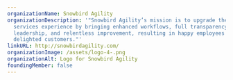 ```yaml
---
organizationName: Snowbird Agility
organizationDescription: '"Snowbird Agility’s mission is to upgrade the digital
  services experience by bringing enhanced workflows, full transparency, servant
  leadership, and relentless improvement, resulting in happy employees and
  delighted customers."'
linkURL: http://snowbirdagility.com/
organizationImage: /assets/logo-4-.png
organizationAlt: Logo for Snowbird Agility
foundingMember: false
---
```


